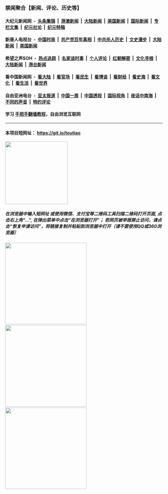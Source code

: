 ### 禁闻聚合【新闻、评论、历史等】

#### 大纪元新闻网 &nbsp;-&nbsp; [头条集锦](indexes/E头条集锦.md?t=02160022) &nbsp;|&nbsp; [港澳新闻](indexes/E港澳新闻.md?t=02160022)  &nbsp;|&nbsp; [大陆新闻](indexes/E大陆新闻.md?t=02160022) &nbsp;|&nbsp; [美国新闻](indexes/E美国新闻.md?t=02160022) &nbsp;|&nbsp; [国际新闻](indexes/E国际新闻.md?t=02160022) &nbsp;|&nbsp; [专栏文集](indexes/E专栏文集.md?t=02160022) &nbsp;|&nbsp; [纪元社论](indexes/E纪元社论.md?t=02160022) &nbsp;|&nbsp; [纪元特稿](indexes/E纪元特稿.md?t=02160022) 

#### 新唐人电视台 &nbsp;-&nbsp; [中国时局](indexes/N中国时局.md?t=02160022) &nbsp;|&nbsp; [共产党百年真相](indexes/N共产党百年真相.md?t=02160022) &nbsp;|&nbsp; [中共杀人历史](indexes/N中共杀人历史.md?t=02160022) &nbsp;|&nbsp; [文史漫步](indexes/N文史漫步.md?t=02160022) &nbsp;|&nbsp; [大陆新闻](indexes/N大陆新闻.md?t=02160022) &nbsp;|&nbsp; [美国新闻](indexes/N美国新闻.md?t=02160022)

#### 希望之声SOH &nbsp;-&nbsp; [热点追踪](indexes/H热点追踪.md?t=02160022) &nbsp;|&nbsp; [名家谈时事](indexes/H名家谈时事.md?t=02160022) &nbsp;|&nbsp; [个人评论](indexes/H个人评论.md?t=02160022)  &nbsp;|&nbsp; [红朝解密](indexes/H红朝解密.md?t=02160022) &nbsp;|&nbsp; [文化寻根](indexes/H文化寻根.md?t=02160022) &nbsp;|&nbsp; [大陆新闻](indexes/H大陆新闻.md?t=02160022) &nbsp;|&nbsp; [港台新闻](indexes/H港台新闻.md?t=02160022)

#### 看中国新闻网 &nbsp;-&nbsp; [看大陆](indexes/S看大陆.md?t=02160022) &nbsp;|&nbsp; [看官场](indexes/S看官场.md?t=02160022) &nbsp;|&nbsp; [看民生](indexes/S看民生.md?t=02160022)  &nbsp;|&nbsp; [看博谈](indexes/S看博谈.md?t=02160022) &nbsp;|&nbsp; [看财经](indexes/S看财经.md?t=02160022) &nbsp;|&nbsp; [看史海](indexes/S看史海.md?t=02160022) &nbsp;|&nbsp; [看文化](indexes/S看文化.md?t=02160022) &nbsp;|&nbsp; [看生活](indexes/S看生活.md?t=02160022) &nbsp;|&nbsp; [看世界](indexes/S看世界.md?t=02160022)

#### 自由亚洲电台 &nbsp;-&nbsp; [亚太报道](indexes/R亚太报道.md?t=02160022) &nbsp;|&nbsp; [中国一周](indexes/R中国一周.md?t=02160022) &nbsp;|&nbsp; [中国透视](indexes/R中国透视.md?t=02160022)  &nbsp;|&nbsp; [国际视角](indexes/R国际视角.md?t=02160022) &nbsp;|&nbsp; [夜话中南海](indexes/R夜话中南海.md?t=02160022) &nbsp;|&nbsp; [不同的声音](indexes/R不同的声音.md?t=02160022) &nbsp;|&nbsp; [特约评论](indexes/R特约评论.md?t=02160022)

#### 学习 [手把手翻墙教程](https://github.com/gfw-breaker/guides/wiki)，自由浏览互联网

----

#### 本项目短网址： https://git.io/toutiao
<img src="https://raw.githubusercontent.com/gfw-breaker/banned-news/master/scripts/img/qr.png" width="200px"/>  

##### 在浏览器中输入短网址 或使用微信、支付宝等二维码工具扫描二维码打开页面, 点击右上角"...", 在弹出菜单中点击“在浏览器打开”； 若网页被举报禁止访问，请点击“恢复申请访问”，将链接复制并粘贴到浏览器中打开（请不要使用QQ或360浏览器）

<img src="https://raw.githubusercontent.com/gfw-breaker/banned-news/master/scripts/img/1.png" width="260px"/> &nbsp; <img src="https://raw.githubusercontent.com/gfw-breaker/banned-news/master/scripts/img/2.png" width="260px"/> &nbsp; <img src="https://raw.githubusercontent.com/gfw-breaker/banned-news/master/scripts/img/3.png" width="260px"/>
